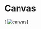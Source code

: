 # Canvas

[
![canvas](https://github.com/clarentclaire/Canvas/blob/master/Screenshot_20210929-100240.png)]
